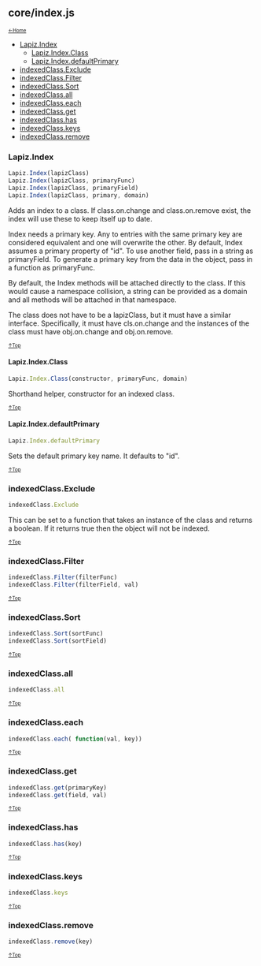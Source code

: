 ## core/index.js<a name="__top"></a>

<sub><sup>[&larr;Home](index.md)</sup></sub>

* [Lapiz.Index](#Lapiz.Index)
  * [Lapiz.Index.Class](#Lapiz.Index.Class)
  * [Lapiz.Index.defaultPrimary](#Lapiz.Index.defaultPrimary)
* [indexedClass.Exclude](#indexedClass.Exclude)
* [indexedClass.Filter](#indexedClass.Filter)
* [indexedClass.Sort](#indexedClass.Sort)
* [indexedClass.all](#indexedClass.all)
* [indexedClass.each](#indexedClass.each)
* [indexedClass.get](#indexedClass.get)
* [indexedClass.has](#indexedClass.has)
* [indexedClass.keys](#indexedClass.keys)
* [indexedClass.remove](#indexedClass.remove)

### <a name='Lapiz.Index'></a>Lapiz.Index
```javascript
Lapiz.Index(lapizClass)
Lapiz.Index(lapizClass, primaryFunc)
Lapiz.Index(lapizClass, primaryField)
Lapiz.Index(lapizClass, primary, domain)
```
Adds an index to a class. If class.on.change and class.on.remove exist,
the index will use these to keep itself up to date.

Index needs a primary key. Any to entries with the same primary key are
considered equivalent and one will overwrite the other. By default, Index
assumes a primary property of "id". To use another field, pass in a string
as primaryField. To generate a primary key from the data in the object,
pass in a function as primaryFunc.

By default, the Index methods will be attached directly to the class. If
this would cause a namespace collision, a string can be provided as a
domain and all methods will be attached in that namespace.

The class does not have to be a lapizClass, but it must have a similar
interface. Specifically, it must have cls.on.change and the instances of
the class must have obj.on.change and obj.on.remove.

<sub><sup>[&uarr;Top](#__top)</sup></sub>

#### <a name='Lapiz.Index.Class'></a>Lapiz.Index.Class
```javascript
Lapiz.Index.Class(constructor, primaryFunc, domain)
```
Shorthand helper, constructor for an indexed class.

<sub><sup>[&uarr;Top](#__top)</sup></sub>

#### <a name='Lapiz.Index.defaultPrimary'></a>Lapiz.Index.defaultPrimary
```javascript
Lapiz.Index.defaultPrimary
```
Sets the default primary key name. It defaults to "id".

<sub><sup>[&uarr;Top](#__top)</sup></sub>

### <a name='indexedClass.Exclude'></a>indexedClass.Exclude
```javascript
indexedClass.Exclude
```
This can be set to a function that takes an instance of the class and
returns a boolean. If it returns true then the object will not be
indexed.

<sub><sup>[&uarr;Top](#__top)</sup></sub>

### <a name='indexedClass.Filter'></a>indexedClass.Filter
```javascript
indexedClass.Filter(filterFunc)
indexedClass.Filter(filterField, val)
```

<sub><sup>[&uarr;Top](#__top)</sup></sub>

### <a name='indexedClass.Sort'></a>indexedClass.Sort
```javascript
indexedClass.Sort(sortFunc)
indexedClass.Sort(sortField)
```

<sub><sup>[&uarr;Top](#__top)</sup></sub>

### <a name='indexedClass.all'></a>indexedClass.all
```javascript
indexedClass.all
```

<sub><sup>[&uarr;Top](#__top)</sup></sub>

### <a name='indexedClass.each'></a>indexedClass.each
```javascript
indexedClass.each( function(val, key))
```

<sub><sup>[&uarr;Top](#__top)</sup></sub>

### <a name='indexedClass.get'></a>indexedClass.get
```javascript
indexedClass.get(primaryKey)
indexedClass.get(field, val)
```

<sub><sup>[&uarr;Top](#__top)</sup></sub>

### <a name='indexedClass.has'></a>indexedClass.has
```javascript
indexedClass.has(key)
```

<sub><sup>[&uarr;Top](#__top)</sup></sub>

### <a name='indexedClass.keys'></a>indexedClass.keys
```javascript
indexedClass.keys
```

<sub><sup>[&uarr;Top](#__top)</sup></sub>

### <a name='indexedClass.remove'></a>indexedClass.remove
```javascript
indexedClass.remove(key)
```

<sub><sup>[&uarr;Top](#__top)</sup></sub>
